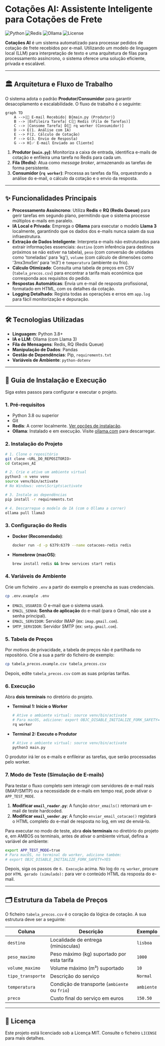 # Cotações AI: Assistente Inteligente para Cotações de Frete

![Python](https://img.shields.io/badge/Python-3.8%2B-blue?style=for-the-badge&logo=python)
![Redis](https://img.shields.io/badge/Redis-7.0-red?style=for-the-badge&logo=redis)
![Ollama](https://img.shields.io/badge/Ollama-Llama3-lightgrey?style=for-the-badge&logo=ollama)
![License](https://img.shields.io/badge/License-MIT-green?style=for-the-badge)

**Cotações AI** é um sistema automatizado para processar pedidos de cotação de frete recebidos por e-mail. Utilizando um modelo de linguagem local (LLM) para interpretação de texto e uma arquitetura de filas para processamento assíncrono, o sistema oferece uma solução eficiente, privada e escalável.

---

## 🏛️ Arquitetura e Fluxo de Trabalho

O sistema adota o padrão **Produtor/Consumidor** para garantir desacoplamento e escalabilidade. O fluxo de trabalho é o seguinte:

```mermaid
graph TD
    A -->|📧 E-mail Recebido| B{main.py (Produtor)}
    B --> |Enfileira Tarefa| C[🔄 Redis (Fila de Tarefas)]
    C --> |Consome Tarefa| D[👷 rq worker (Consumidor)]
    D --> E(1. Análise com IA)
    E --> F(2. Cálculo de Cotação)
    F --> G(3. Envio de Resposta)
    G --> H[✅ E-mail Enviado ao Cliente]
```

1.  **Produtor (`main.py`)**: Monitoriza a caixa de entrada, identifica e-mails de cotação e enfileira uma tarefa no Redis para cada um.
2.  **Fila (Redis)**: Atua como *message broker*, armazenando as tarefas de forma persistente.
3.  **Consumidor (`rq worker`)**: Processa as tarefas da fila, orquestrando a análise do e-mail, o cálculo da cotação e o envio da resposta.

---

## ✨ Funcionalidades Principais

- **Processamento Assíncrono**: Utiliza **Redis** e **RQ (Redis Queue)** para gerir tarefas em segundo plano, permitindo que o sistema processe múltiplos e-mails em paralelo.
- **IA Local e Privada**: Emprega o **Ollama** para executar o modelo **Llama 3** localmente, garantindo que os dados dos e-mails nunca saiam da sua infraestrutura.
- **Extração de Dados Inteligente**: Interpreta e-mails não estruturados para extrair informações essenciais: `destino` (com inferência para destinos próximos se não estiver na tabela), `peso` (com conversão de unidades como 'toneladas' para 'kg'), `volume` (com cálculo de dimensões como '3mx3mx5m' para 'm3') e `temperatura` (ambiente ou frio).
- **Cálculo Otimizado**: Consulta uma tabela de preços em CSV (`tabela_precos.csv`) para encontrar a tarifa mais económica que corresponda aos requisitos do pedido.
- **Respostas Automáticas**: Envia um e-mail de resposta profissional, formatado em HTML, com os detalhes da cotação.
- **Logging Detalhado**: Regista todas as operações e erros em `app.log` para fácil monitorização e depuração.

---

## 🛠️ Tecnologias Utilizadas

- **Linguagem**: Python 3.8+
- **IA e LLM**: Ollama (com Llama 3)
- **Fila de Mensagens**: Redis, RQ (Redis Queue)
- **Manipulação de Dados**: Pandas
- **Gestão de Dependências**: Pip, `requirements.txt`
- **Variáveis de Ambiente**: `python-dotenv`

---

## 🚀 Guia de Instalação e Execução

Siga estes passos para configurar e executar o projeto.

### 1. Pré-requisitos

- Python 3.8 ou superior
- Git
- **Redis**: A correr localmente. [Ver opções de instalação](#3-configuração-do-redis).
- **Ollama**: Instalado e em execução. Visite [ollama.com](https://ollama.com/) para descarregar.

### 2. Instalação do Projeto

```bash
# 1. Clone o repositório
git clone <URL_DO_REPOSITORIO>
cd Cotaçoes_AI

# 2. Crie e ative um ambiente virtual
python3 -m venv venv
source venv/bin/activate
# No Windows: venv\Scripts\activate

# 3. Instale as dependências
pip install -r requirements.txt

# 4. Descarregue o modelo de IA (com o Ollama a correr)
ollama pull llama3
```

### 3. Configuração do Redis

- **Docker (Recomendado)**:
  ```bash
  docker run -d -p 6379:6379 --name cotacoes-redis redis
  ```
- **Homebrew (macOS)**:
  ```bash
  brew install redis && brew services start redis
  ```

### 4. Variáveis de Ambiente

Crie um ficheiro `.env` a partir do exemplo e preencha as suas credenciais.

```bash
cp .env.example .env
```

- `EMAIL_USUARIO`: O e-mail que o sistema usará.
- `EMAIL_SENHA`: **Senha de aplicação** do e-mail (para o Gmail, não use a senha principal).
- `EMAIL_SERVIDOR`: Servidor IMAP (ex: `imap.gmail.com`).
- `SMTP_SERVIDOR`: Servidor SMTP (ex: `smtp.gmail.com`).

### 5. Tabela de Preços

Por motivos de privacidade, a tabela de preços não é partilhada no repositório. Crie a sua a partir do ficheiro de exemplo:

```bash
cp tabela_precos.example.csv tabela_precos.csv
```

Depois, edite `tabela_precos.csv` com as suas próprias tarifas.

### 6. Execução

Abra **dois terminais** no diretório do projeto.

- **Terminal 1: Inicie o Worker**
  ```bash
  # Ative o ambiente virtual: source venv/bin/activate
  # Para macOS, adicione: export OBJC_DISABLE_INITIALIZE_FORK_SAFETY=YES
  rq worker
  ```

- **Terminal 2: Execute o Produtor**
  ```bash
  # Ative o ambiente virtual: source venv/bin/activate
  python3 main.py
  ```

O produtor irá ler os e-mails e enfileirar as tarefas, que serão processadas pelo worker.

### 7. Modo de Teste (Simulação de E-mails)

Para testar o fluxo completo sem interagir com servidores de e-mail reais (IMAP/SMTP) ou a necessidade de e-mails em tempo real, pode ativar o `APP_TEST_MODE`.

1.  **Modificar `email_reader.py`**: A função `obter_emails()` retornará um e-mail de teste hardcoded.
2.  **Modificar `email_sender.py`**: A função `enviar_email_cotacao()` registará o HTML completo do e-mail de resposta no log, em vez de enviá-lo.

Para executar no modo de teste, abra **dois terminais** no diretório do projeto e, em AMBOS os terminais, antes de ativar o ambiente virtual, defina a variável de ambiente:

```bash
export APP_TEST_MODE=true
# Para macOS, no terminal do worker, adicione também:
# export OBJC_DISABLE_INITIALIZE_FORK_SAFETY=YES
```

Depois, siga os passos de `6. Execução` acima. No log do `rq worker`, procure por `HTML gerado (simulado):` para ver o conteúdo HTML da resposta do e-mail.

---

## 🗂️ Estrutura da Tabela de Preços

O ficheiro `tabela_precos.csv` é o coração da lógica de cotação. A sua estrutura deve ser a seguinte:

| Coluna          | Descrição                                         | Exemplo         |
|-----------------|---------------------------------------------------|-----------------|
| `destino`       | Localidade de entrega (minúsculas)                | `lisboa`        |
| `peso_maximo`   | Peso máximo (kg) suportado por esta tarifa        | `1000`          |
| `volume_maximo` | Volume máximo (m³) suportado                      | `10`            |
| `tipo_transporte` | Descrição do serviço                              | `Normal`        |
| `temperatura`   | Condição de transporte (`ambiente` ou `frio`)     | `ambiente`      |
| `preco`         | Custo final do serviço em euros                   | `150.50`        |

---

## 📜 Licença

Este projeto está licenciado sob a Licença MIT. Consulte o ficheiro `LICENSE` para mais detalhes.